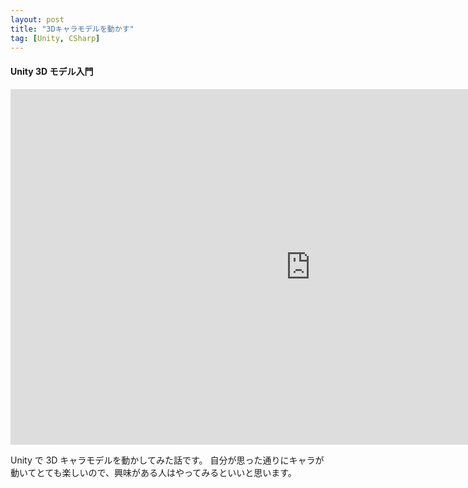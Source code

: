 ```yaml
---
layout: post
title: "3Dキャラモデルを動かす"
tag: [Unity, CSharp]
---
```


#### Unity 3D モデル入門

<iframe src="https://docs.google.com/presentation/d/e/2PACX-1vSY1h0iVW0HWprKjCZFkg9McgVykpWpZtK-LroUlwMQSAGNE_u3hr1wGRgiY49G3AKV51ej_mfDY3oK/embed?start=false&loop=false&delayms=3000" frameborder="0" width="960" height="569" allowfullscreen="true" mozallowfullscreen="true" webkitallowfullscreen="true"></iframe>

Unity で 3D キャラモデルを動かしてみた話です。
自分が思った通りにキャラが動いてとても楽しいので、興味がある人はやってみるといいと思います。
